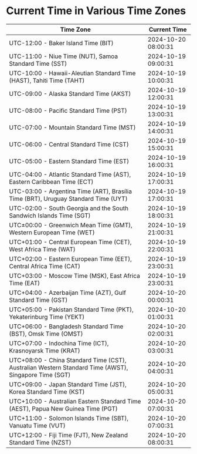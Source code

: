 # Current Time in Various Time Zones

| Time Zone | Current Time |
|-----------|--------------|
| UTC-12:00 - Baker Island Time (BIT) | 2024-10-20 08:00:31 |
| UTC-11:00 - Niue Time (NUT), Samoa Standard Time (SST) | 2024-10-19 09:00:31 |
| UTC-10:00 - Hawaii-Aleutian Standard Time (HAST), Tahiti Time (TAHT) | 2024-10-19 10:00:31 |
| UTC-09:00 - Alaska Standard Time (AKST) | 2024-10-19 12:00:31 |
| UTC-08:00 - Pacific Standard Time (PST) | 2024-10-19 13:00:31 |
| UTC-07:00 - Mountain Standard Time (MST) | 2024-10-19 14:00:31 |
| UTC-06:00 - Central Standard Time (CST) | 2024-10-19 15:00:31 |
| UTC-05:00 - Eastern Standard Time (EST) | 2024-10-19 16:00:31 |
| UTC-04:00 - Atlantic Standard Time (AST), Eastern Caribbean Time (ECT) | 2024-10-19 17:00:31 |
| UTC-03:00 - Argentina Time (ART), Brasília Time (BRT), Uruguay Standard Time (UYT) | 2024-10-19 17:00:31 |
| UTC-02:00 - South Georgia and the South Sandwich Islands Time (SGT) | 2024-10-19 18:00:31 |
| UTC±00:00 - Greenwich Mean Time (GMT), Western European Time (WET) | 2024-10-19 21:00:31 |
| UTC+01:00 - Central European Time (CET), West Africa Time (WAT) | 2024-10-19 22:00:31 |
| UTC+02:00 - Eastern European Time (EET), Central Africa Time (CAT) | 2024-10-19 23:00:31 |
| UTC+03:00 - Moscow Time (MSK), East Africa Time (EAT) | 2024-10-19 23:00:31 |
| UTC+04:00 - Azerbaijan Time (AZT), Gulf Standard Time (GST) | 2024-10-20 00:00:31 |
| UTC+05:00 - Pakistan Standard Time (PKT), Yekaterinburg Time (YEKT) | 2024-10-20 01:00:31 |
| UTC+06:00 - Bangladesh Standard Time (BST), Omsk Time (OMST) | 2024-10-20 02:00:31 |
| UTC+07:00 - Indochina Time (ICT), Krasnoyarsk Time (KRAT) | 2024-10-20 03:00:31 |
| UTC+08:00 - China Standard Time (CST), Australian Western Standard Time (AWST), Singapore Time (SGT) | 2024-10-20 04:00:31 |
| UTC+09:00 - Japan Standard Time (JST), Korea Standard Time (KST) | 2024-10-20 05:00:31 |
| UTC+10:00 - Australian Eastern Standard Time (AEST), Papua New Guinea Time (PGT) | 2024-10-20 07:00:31 |
| UTC+11:00 - Solomon Islands Time (SBT), Vanuatu Time (VUT) | 2024-10-20 07:00:31 |
| UTC+12:00 - Fiji Time (FJT), New Zealand Standard Time (NZST) | 2024-10-20 08:00:31 |
